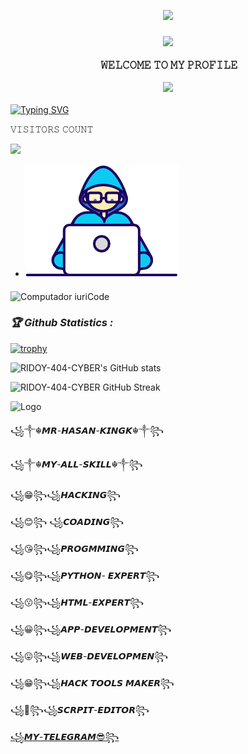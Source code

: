 <p align="center"><img src="https://img.shields.io/badge/MADE%20IN BANGLADESHI-SPAMMAR AND PROGRAMMER-green?colorA=%23ff0000&colorB=%23017e40&style=flat-square">

<h3 align="center">

<img src="https://emoji.discord.st/emojis/768b108d-274f-4f44-a634-8477b16efce7.gif" width="25">

&nbsp; 𝚆𝙴𝙻𝙲𝙾𝙼𝙴 𝚃𝙾 𝙼𝚈 𝙿𝚁𝙾𝙵𝙸𝙻𝙴&nbsp;

<img src="https://emoji.discord.st/emojis/768b108d-274f-4f44-a634-8477b16efce7.gif" width="25">

</h3>

[![Typing SVG](https://readme-typing-svg.herokuapp.com?font=Neuton&size=25&color=30FF40&background=000000&center=true&vCenter=true&width=360&height=60&lines=Hello+World%2C+I'm+PICCI-RIDOY+Here+🤙;𝙸𝚃'𝚜+𝙽𝙾𝚃+𝙰+𝙹𝚄𝚂𝚃+𝙽𝙰𝙼𝙴+𝙱𝚁𝙾+🥱;𝙸𝚃'𝚜+𝙰+𝙱𝚁𝙰𝙽𝙳+🔥;Respect+RIDOY-404-CYBER+🥀;Today+I+Will+Tell+You+😇;Please+Follow+My+GitHub+🙏;Thanks+My+All+Friend+🤙+🥰;Love+From+Bangladesh🇧🇩)](https://git.io/typing-svg)

𝚅𝙸𝚂𝙸𝚃𝙾𝚁𝚂 𝙲𝙾𝚄𝙽𝚃

<img src="https://profile-counter.glitch.me/RIDOY-404-CYBER/count.svg" />

</p>

- ![Alt text](https://github.com/MRVIVEK-CODER/MRVIVEK-CODER/raw/main/Developer.gif)

<img src="https://i.pinimg.com/originals/77/ca/a3/77caa32884d735d439ade45ba37feaf2.gif" min-width="1500px" max-width="1500px" width="1500px" align="middle" alt="Computador iuriCode">


<h3><b><i>🏆 Github Statistics :</i></b></h3>

<a href="https://github.com/RIDOY-404-CYBER"><img title="trophy" src="https://github-profile-trophy.vercel.app/?username=RIDOY-404-CYBER&theme=monokai"></a>


![RIDOY-404-CYBER's GitHub stats](https://github-readme-stats.vercel.app/api?username=RIDOY-404-CYBER&show_icons=true&theme=chartreuse-dark)  

![RIDOY-404-CYBER GitHub Streak](https://github-readme-streak-stats.herokuapp.com/?user=RIDOY-404-CYBER&theme=radical)

  <!DOCTYPE html>
<html lang="en">
<head>
    <meta charset="UTF-8">
    <meta name="viewport" content="width=device-width, initial-scale=1.0>


<body>

<div class="wrapper">
      <div class="top-header">
            <img class="site-logo" src="https://i.ibb.co/8Dy5fmY4/1000010134.jpg" alt="Logo">
                <p class="command-line"><span class="output-line">꧁༒☬𝙈𝙍-𝙃𝘼𝙎𝘼𝙉-𝙆𝙄𝙉𝙂𝙆☬༒꧂ </span><span class="  "></span></p>
        </div>
         <!--cursor-effect!>
        <!-- Hacker Portal Console View -->
        <div class="hacker-console">
            <p class="command-line"><span class="output-line">꧁༒☬𝙈𝙔-𝘼𝙇𝙇-𝙎𝙆𝙄𝙇𝙇☬༒꧂ </span><span class="  "></span></p>
            <p class="command-line">꧁😁꧂<span class="output-line">꧁𝙃𝘼𝘾𝙆𝙄𝙉𝙂꧂</span><span class=" "></span></p>
            <p class="command-line">꧁😊꧂ <span class="output-line">꧁𝘾𝙊𝘼𝘿𝙄𝙉𝙂꧂</span></p>
            <p class="command-line">꧁😘꧂<span class="output-line">꧁𝙋𝙍𝙊𝙂𝙈𝙈𝙄𝙉𝙂꧂</span></p>
            <p class="command-line">꧁😋꧂<span class="output-line">꧁𝙋𝙔𝙏𝙃𝙊𝙉- 𝙀𝙓𝙋𝙀𝙍𝙏꧂</span></p>
            <p class="command-line">꧁😗꧂<span class="output-line">꧁𝙃𝙏𝙈𝙇-𝙀𝙓𝙋𝙀𝙍𝙏꧂</span></p>
            <p class="command-line">꧁😀꧂<span class="output-line">꧁𝘼𝙋𝙋-𝘿𝙀𝙑𝙀𝙇𝙊𝙋𝙈𝙀𝙉𝙏꧂</span></p>
            <p class="command-line">꧁😛꧂<span class="output-line">꧁𝙒𝙀𝘽-𝘿𝙀𝙑𝙀𝙇𝙊𝙋𝙈𝙀𝙉꧂</span></p>
            <p class="command-line">꧁😁꧂<span class="output-line">꧁𝙃𝘼𝘾𝙆 𝙏𝙊𝙊𝙇𝙎 𝙈𝘼𝙆𝙀𝙍꧂</span></p>
            <p class="command-line">꧁👻꧂<span class="output-line">꧁𝙎𝘾𝙍𝙋𝙄𝙏-𝙀𝘿𝙄𝙏𝙊𝙍꧂</span></p>
<!-- Add this section for the Open Facebook Button -->
        <div class="terminal-buttons">
            <a href="https://t.me/dark_hash9" target="_blank" class="terminal-btn">꧁𝙈𝙔-𝙏𝙀𝙇𝙀𝙂𝙍𝘼𝙈😎꧂</a>

      

</body>
</html>
